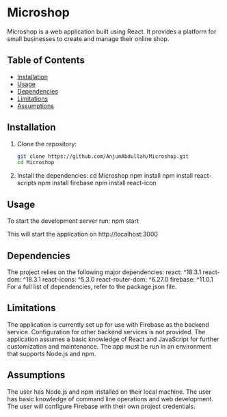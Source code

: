 # Microshop

Microshop is a web application built using React. It provides a platform for small businesses to create and manage their online shop.

## Table of Contents

- [Installation](#installation)
- [Usage](#usage)
- [Dependencies](#dependencies)
- [Limitations](#limitations)
- [Assumptions](#assumptions)

## Installation

1. Clone the repository:
   ```sh
   git clone https://github.com/AnjumAbdullah/Microshop.git
   cd Microshop
   ```
2. Install the dependencies:
   cd Microshop
   npm install
   npm install react-scripts
   npm install firebase
   npm install react-icon

## Usage
To start the development server run:
 npm start

 This will start the application on http://localhost:3000

## Dependencies
 The project relies on the following major dependencies:
    react: ^18.3.1
    react-dom: ^18.3.1
    react-icons: ^5.3.0
    react-router-dom: ^6.27.0
    firebase: ^11.0.1
For a full list of dependencies, refer to the package.json file.

## Limitations
The application is currently set up for use with Firebase as the backend service. Configuration for other backend services is not provided.
The application assumes a basic knowledge of React and JavaScript for further customization and maintenance.
The app must be run in an environment that supports Node.js and npm.

## Assumptions
The user has Node.js and npm installed on their local machine.
The user has basic knowledge of command line operations and web development.
The user will configure Firebase with their own project credentials.
  
   
